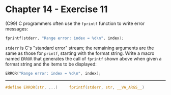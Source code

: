 # Chapter 14 - Exercise 11

(C99) C programmers often use the `fprintf` function to write error messages:

```C
fprintf(stderr, "Range error: index = %d\n", index);
```

`stderr` is C's "standard error" stream; the remaining arguments are the same as
those for `printf`, starting with the format string.  Write a macro named
`ERROR` that generates the call of `fprintf` shown above when given a format
string and the items to be displayed:

```C
ERROR("Range error: index = %d\n", index);
```


---

```C
#define ERROR(str, ...)     fprintf(stderr, str, __VA_ARGS__)
```
